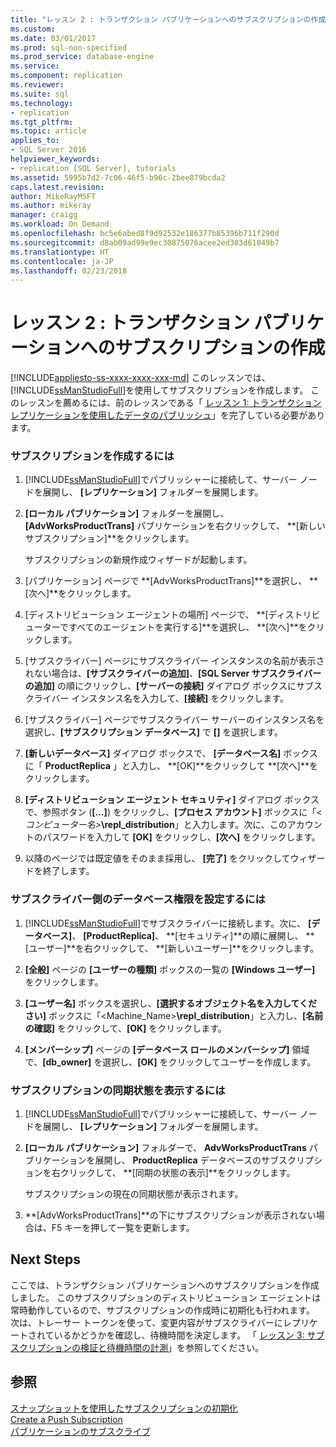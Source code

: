 ```yaml
---
title: "レッスン 2 : トランザクション パブリケーションへのサブスクリプションの作成 | Microsoft Docs"
ms.custom: 
ms.date: 03/01/2017
ms.prod: sql-non-specified
ms.prod_service: database-engine
ms.service: 
ms.component: replication
ms.reviewer: 
ms.suite: sql
ms.technology:
- replication
ms.tgt_pltfrm: 
ms.topic: article
applies_to:
- SQL Server 2016
helpviewer_keywords:
- replication [SQL Server], tutorials
ms.assetid: 5995b7d2-7c06-46f5-b96c-2bee879bcda2
caps.latest.revision: 
author: MikeRayMSFT
ms.author: mikeray
manager: craigg
ms.workload: On Demand
ms.openlocfilehash: bc5e6abed8f9d92532e186377b85396b711f290d
ms.sourcegitcommit: d8ab09ad99e9ec30875076acee2ed303d61049b7
ms.translationtype: HT
ms.contentlocale: ja-JP
ms.lasthandoff: 02/23/2018
---
```

# <a name="lesson-2-creating-a-subscription-to-the-transactional-publication"></a>レッスン 2 : トランザクション パブリケーションへのサブスクリプションの作成
[!INCLUDE[appliesto-ss-xxxx-xxxx-xxx-md](../../includes/appliesto-ss-xxxx-xxxx-xxx-md.md)]
このレッスンでは、 [!INCLUDE[ssManStudioFull](../../includes/ssmanstudiofull-md.md)]を使用してサブスクリプションを作成します。 このレッスンを薦めるには、前のレッスンである「 [レッスン 1: トランザクション レプリケーションを使用したデータのパブリッシュ](../../relational-databases/replication/lesson-1-publishing-data-using-transactional-replication.md)」を完了している必要があります。  
  
### <a name="to-create-the-subscription"></a>サブスクリプションを作成するには  
  
1.  [!INCLUDE[ssManStudioFull](../../includes/ssmanstudiofull-md.md)]でパブリッシャーに接続して、サーバー ノードを展開し、 **[レプリケーション]** フォルダーを展開します。  
  
2.  **[ローカル パブリケーション]** フォルダーを展開し、 **[AdvWorksProductTrans]** パブリケーションを右クリックして、 **[新しいサブスクリプション]**をクリックします。  
  
    サブスクリプションの新規作成ウィザードが起動します。  
  
3.  [パブリケーション] ページで **[AdvWorksProductTrans]**を選択し、 **[次へ]**をクリックします。  
  
4.  [ディストリビューション エージェントの場所] ページで、 **[ディストリビューターですべてのエージェントを実行する]**を選択し、 **[次へ]**をクリックします。  
  
5.  [サブスクライバー] ページにサブスクライバー インスタンスの名前が表示されない場合は、**[サブスクライバーの追加]**、**[SQL Server サブスクライバーの追加]** の順にクリックし、**[サーバーの接続]** ダイアログ ボックスにサブスクライバー インスタンス名を入力して、**[接続]** をクリックします。  
  
6.  [サブスクライバー] ページでサブスクライバー サーバーのインスタンス名を選択し、**[サブスクリプション データベース]** で **[<New Database>]** を選択します。  
  
7.  **[新しいデータベース]** ダイアログ ボックスで、 **[データベース名]** ボックスに「 **ProductReplica** 」と入力し、 **[OK]**をクリックして **[次へ]**をクリックします。  
  
8.  **[ディストリビューション エージェント セキュリティ]** ダイアログ ボックスで、参照ボタン (**[…]**) をクリックし、**[プロセス アカウント]** ボックスに「\<*コンピューター名>***\repl_distribution**」と入力します。次に、このアカウントのパスワードを入力して **[OK]** をクリックし、**[次へ]** をクリックします。  
  
9. 以降のページでは既定値をそのまま採用し、 **[完了]** をクリックしてウィザードを終了します。  
  
### <a name="setting-database-permissions-at-the-subscriber"></a>サブスクライバー側のデータベース権限を設定するには  
  
1.  [!INCLUDE[ssManStudioFull](../../includes/ssmanstudiofull-md.md)]でサブスクライバーに接続します。次に、 **[データベース]**、 **[ProductReplica]**、 **[セキュリティ]**の順に展開し、 **[ユーザー]**を右クリックして、 **[新しいユーザー]**をクリックします。  
  
2.  **[全般]** ページの **[ユーザーの種類]** ボックスの一覧の **[Windows ユーザー]** をクリックします。  
  
3.  **[ユーザー名]** ボックスを選択し、**[選択するオブジェクト名を入力してください]** ボックスに「<Machine_Name>**\repl_distribution**」と入力し、**[名前の確認]** をクリックして、**[OK]** をクリックします。  
  
4.  **[メンバーシップ]** ページの **[データベース ロールのメンバーシップ]** 領域で、**[db_owner]** を選択し、**[OK]** をクリックしてユーザーを作成します。  
  
### <a name="to-view-the-synchronization-status-of-the-subscription"></a>サブスクリプションの同期状態を表示するには  
  
1.  [!INCLUDE[ssManStudioFull](../../includes/ssmanstudiofull-md.md)]でパブリッシャーに接続して、サーバー ノードを展開し、 **[レプリケーション]** フォルダーを展開します。  
  
2.  **[ローカル パブリケーション]** フォルダーで、 **AdvWorksProductTrans** パブリケーションを展開し、 **ProductReplica** データベースのサブスクリプションを右クリックして、 **[同期の状態の表示]**をクリックします。  
  
    サブスクリプションの現在の同期状態が表示されます。  
  
3.  **[AdvWorksProductTrans]**の下にサブスクリプションが表示されない場合は、F5 キーを押して一覧を更新します。  
  
## <a name="next-steps"></a>Next Steps  
ここでは、トランザクション パブリケーションへのサブスクリプションを作成しました。 このサブスクリプションのディストリビューション エージェントは常時動作しているので、サブスクリプションの作成時に初期化も行われます。 次は、トレーサー トークンを使って、変更内容がサブスクライバーにレプリケートされているかどうかを確認し、待機時間を決定します。 「 [レッスン 3: サブスクリプションの検証と待機時間の計測](../../relational-databases/replication/lesson-3-validating-the-subscription-and-measuring-latency.md)」を参照してください。  
  
## <a name="see-also"></a>参照  
[スナップショットを使用したサブスクリプションの初期化](../../relational-databases/replication/initialize-a-subscription-with-a-snapshot.md)  
[Create a Push Subscription](../../relational-databases/replication/create-a-push-subscription.md)  
[パブリケーションのサブスクライブ](../../relational-databases/replication/subscribe-to-publications.md)  
  
